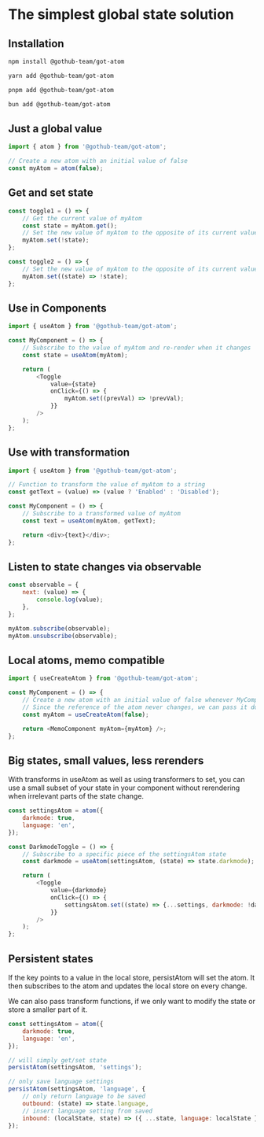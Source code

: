 # The simplest global state solution

## Installation

```bash
npm install @gothub-team/got-atom
```

```bash
yarn add @gothub-team/got-atom
```

```bash
pnpm add @gothub-team/got-atom
```

```bash
bun add @gothub-team/got-atom
```

## Just a global value

```js
import { atom } from '@gothub-team/got-atom';

// Create a new atom with an initial value of false
const myAtom = atom(false);
```

## Get and set state

```js
const toggle1 = () => {
    // Get the current value of myAtom
    const state = myAtom.get();
    // Set the new value of myAtom to the opposite of its current value
    myAtom.set(!state);
};

const toggle2 = () => {
    // Set the new value of myAtom to the opposite of its current value using a function
    myAtom.set((state) => !state);
};
```

## Use in Components

```js
import { useAtom } from '@gothub-team/got-atom';

const MyComponent = () => {
    // Subscribe to the value of myAtom and re-render when it changes
    const state = useAtom(myAtom);

    return (
        <Toggle
            value={state}
            onClick={() => {
                myAtom.set((prevVal) => !prevVal);
            }}
        />
    );
};
```

## Use with transformation

```js
import { useAtom } from '@gothub-team/got-atom';

// Function to transform the value of myAtom to a string
const getText = (value) => (value ? 'Enabled' : 'Disabled');

const MyComponent = () => {
    // Subscribe to a transformed value of myAtom
    const text = useAtom(myAtom, getText);

    return <div>{text}</div>;
};
```

## Listen to state changes via observable

```js
const observable = {
    next: (value) => {
        console.log(value);
    },
};

myAtom.subscribe(observable);
myAtom.unsubscribe(observable);
```

## Local atoms, memo compatible

```js
import { useCreateAtom } from '@gothub-team/got-atom';

const MyComponent = () => {
    // Create a new atom with an initial value of false whenever MyComponent is mounted
    // Since the reference of the atom never changes, we can pass it down to memoized components.
    const myAtom = useCreateAtom(false);

    return <MemoComponent myAtom={myAtom} />;
};
```

## Big states, small values, less rerenders

With transforms in useAtom as well as using transformers to set, you can use a small subset of your state in your
component without rerendering when irrelevant parts of the state change.

```js
const settingsAtom = atom({
    darkmode: true,
    language: 'en',
});

const DarkmodeToggle = () => {
    // Subscribe to a specific piece of the settingsAtom state
    const darkmode = useAtom(settingsAtom, (state) => state.darkmode);

    return (
        <Toggle
            value={darkmode}
            onClick={() => {
                settingsAtom.set((state) => {...settings, darkmode: !darkmode});
            }}
        />
    );
};
```

## Persistent states

If the key points to a value in the local store, persistAtom will set the atom. It then subscribes to the atom and
updates the local store on every change.

We can also pass transform functions, if we only want to modify the state or store a smaller part of it.

```js
const settingsAtom = atom({
    darkmode: true,
    language: 'en',
});

// will simply get/set state
persistAtom(settingsAtom, 'settings');

// only save language settings
persistAtom(settingsAtom, 'language', {
    // only return language to be saved
    outbound: (state) => state.language,
    // insert language setting from saved
    inbound: (localState, state) => ({ ...state, language: localState }),
});
```
